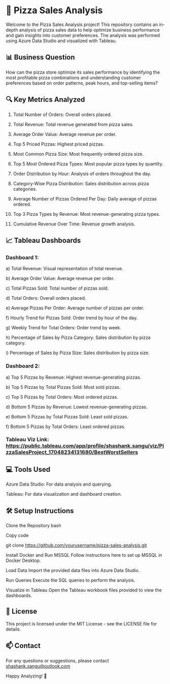 # 🍕 Pizza Sales Analysis

Welcome to the Pizza Sales Analysis project! This repository contains an in-depth analysis of pizza sales data to help optimize business performance and gain insights into customer preferences. The analysis was performed using Azure Data Studio and visualized with Tableau.

## 📊 Business Question

How can the pizza store optimize its sales performance by identifying the most profitable pizza combinations and understanding customer preferences based on order patterns, peak hours, and top-selling items?

## 🔍 Key Metrics Analyzed

1. Total Number of Orders: Overall orders placed.

2. Total Revenue: Total revenue generated from pizza sales.

3. Average Order Value: Average revenue per order.

4. Top 5 Priced Pizzas: Highest priced pizzas.

5. Most Common Pizza Size: Most frequently ordered pizza size.

6. Top 5 Most Ordered Pizza Types: Most popular pizza types by quantity.

7. Order Distribution by Hour: Analysis of orders throughout the day.

8. Category-Wise Pizza Distribution: Sales distribution across pizza categories.

9. Average Number of Pizzas Ordered Per Day: Daily average of pizzas ordered.

10. Top 3 Pizza Types by Revenue: Most revenue-generating pizza types.

11. Cumulative Revenue Over Time: Revenue growth analysis.

## 📈 Tableau Dashboards

### Dashboard 1:

a) Total Revenue: Visual representation of total revenue.

b) Average Order Value: Average revenue per order.

c) Total Pizzas Sold: Total number of pizzas sold.

d) Total Orders: Overall orders placed.

e) Average Pizzas Per Order: Average number of pizzas per order.

f) Hourly Trend for Pizzas Sold: Order trend by hour of the day.

g) Weekly Trend for Total Orders: Order trend by week.

h) Percentage of Sales by Pizza Category: Sales distribution by pizza category.

i) Percentage of Sales by Pizza Size: Sales distribution by pizza size.

### Dashboard 2:

a) Top 5 Pizzas by Revenue: Highest revenue-generating pizzas.

b) Top 5 Pizzas by Total Pizzas Sold: Most sold pizzas.

c) Top 5 Pizzas by Total Orders: Most ordered pizzas.

d) Bottom 5 Pizzas by Revenue: Lowest revenue-generating pizzas.

e) Bottom 5 Pizzas by Total Pizzas Sold: Least sold pizzas.

f) Bottom 5 Pizzas by Total Orders: Least ordered pizzas.

### Tableau Viz Link: https://public.tableau.com/app/profile/shashank.sangu/viz/PizzaSalesProject_17048234131680/BestWorstSellers

## 💻 Tools Used

Azure Data Studio: For data analysis and querying.

Tableau: For data visualization and dashboard creation.

## 🛠️ Setup Instructions

Clone the Repository
bash

Copy code

git clone https://github.com/yourusername/pizza-sales-analysis.git

Install Docker and Run MSSQL Follow instructions here to set up MSSQL in Docker Desktop.

Load Data Import the provided data files into Azure Data Studio.

Run Queries Execute the SQL queries to perform the analysis.

Visualize in Tableau Open the Tableau workbook files provided to view the dashboards.

## 📑 License

This project is licensed under the MIT License - see the LICENSE file for details.


## 📫 Contact

For any questions or suggestions, please contact shashank.sangu@outlook.com

Happy Analyzing! 🍕
